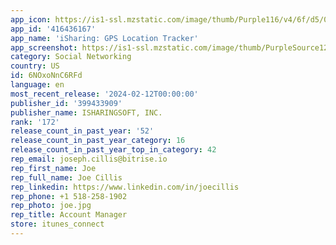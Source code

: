 ```yaml
---
app_icon: https://is1-ssl.mzstatic.com/image/thumb/Purple116/v4/6f/d5/03/6fd503fa-b6fb-c5f5-e162-40f2c45cecc5/AppIcon-1x_U007emarketing-0-7-0-85-220.png/1024x1024bb.png
app_id: '416436167'
app_name: 'iSharing: GPS Location Tracker'
app_screenshot: https://is1-ssl.mzstatic.com/image/thumb/PurpleSource122/v4/63/c6/86/63c6862c-c7f8-9f79-2383-780627b8fde1/405d0b68-c718-480b-90f8-68aeb61042d8_B_-_1_-_Map_view.jpg/1242x2688bb.png
category: Social Networking
country: US
id: 6NOxoNnC6RFd
language: en
most_recent_release: '2024-02-12T00:00:00'
publisher_id: '399433909'
publisher_name: ISHARINGSOFT, INC.
rank: '172'
release_count_in_past_year: '52'
release_count_in_past_year_category: 16
release_count_in_past_year_top_in_category: 42
rep_email: joseph.cillis@bitrise.io
rep_first_name: Joe
rep_full_name: Joe Cillis
rep_linkedin: https://www.linkedin.com/in/joecillis
rep_phone: +1 518-258-1902
rep_photo: joe.jpg
rep_title: Account Manager
store: itunes_connect
---
```


